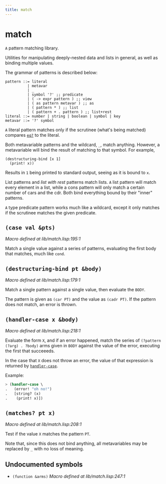 ```yaml
---
title: match
---
```

# match
`A` pattern matching library.

Utilities for manipulating deeply-nested data and lists in general, as
well as binding multiple values.

The grammar of patterns is described below:
```
pattern ::= literal
          | metavar
          | _
          | symbol '?' ;; predicate
          | ( -> expr pattern ) ;; view
          | ( as pattern metavar ) ;; as
          | ( pattern * ) ;; list
          | ( pattern + . pattern ) ;; list+rest
literal ::= number | string | boolean | symbol | key
metavar ::= '?' symbol
```

`A` literal pattern matches only if the scrutinee (what's being matched)
compares [`eq?`](lib.type.md#eq-x-y) to the literal.

Both metavariable patterns and the wildcard, `_`, match
anything. However, a metavariable will bind the result of matching to
that symbol. For example,

```
(destructuring-bind [x 1]
  (print! x))
```

Results in `1` being printed to standard output, seeing as it is bound
to `x`.

List patterns and _list with rest_ patterns match lists. `A` list pattern
will match every element in a list, while a cons pattern will only match
a certain number of cars and the cdr. Both bind everything bound by
their "inner" patterns.

`A` type predicate pattern works much like a wildcard, except it only
matches if the scrutinee matches the given predicate.

## `(case val &pts)`
*Macro defined at lib/match.lisp:195:1*

Match a single value against a series of patterns, evaluating the
first body that matches, much like `cond`.

## `(destructuring-bind pt &body)`
*Macro defined at lib/match.lisp:179:1*

Match a single pattern against a single value, then evaluate the `BODY`.

The pattern is given as `(car PT)` and the value as `(cadr PT)`.  If
the pattern does not match, an error is thrown.

## `(handler-case x &body)`
*Macro defined at lib/match.lisp:218:1*

Evaluate the form `X`, and if an error happened, match the series
of `(?pattern (?arg) . ?body)` arms given in `BODY` against the value of
the error, executing the first that succeeeds.

In the case that `X` does not throw an error, the value of that
expression is returned by [`handler-case`](lib.match.md#handler-case-x-body).

Example:

```cl
> (handler-case \
.   (error! "oh no!")
.   [string? (x)
.    (print! x)])
```

## `(matches? pt x)`
*Macro defined at lib/match.lisp:208:1*

Test if the value `X` matches the pattern `PT`.

Note that, since this does not bind anything, all metavariables may be
replaced by `_` with no loss of meaning.

## Undocumented symbols
 - `(function &arms)` *Macro defined at lib/match.lisp:247:1*
